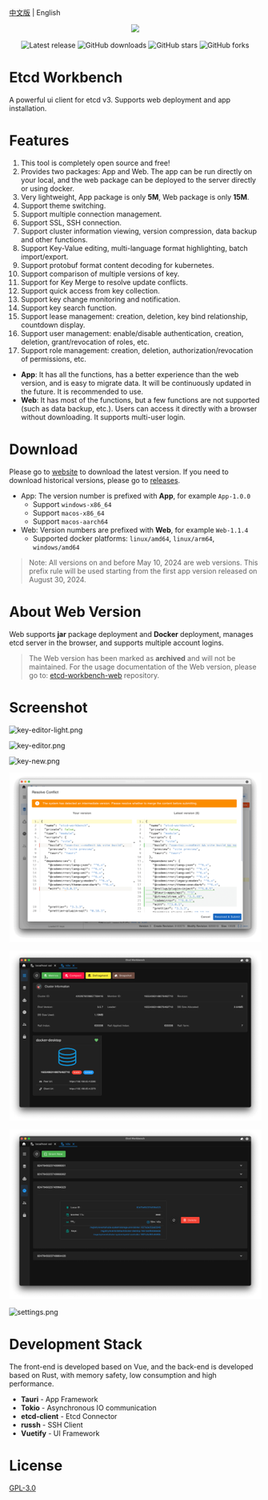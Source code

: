 [中文版](./README_ZH.md) | English

<div align=center>
<img src=app/src-tauri/icons/macos/icon.png width=300/>

</div>

<div align=center>

![Latest release](https://img.shields.io/github/release/tzfun/etcd-workbench) ![GitHub downloads](https://img.shields.io/github/downloads/tzfun/etcd-workbench/total) ![GitHub stars](https://img.shields.io/github/stars/tzfun/etcd-workbench) ![GitHub forks](https://img.shields.io/github/forks/tzfun/etcd-workbench)

</div>

# Etcd Workbench

A powerful ui client for etcd v3. Supports web deployment and app installation.

# Features

1. This tool is completely open source and free!
2. Provides two packages: App and Web. The app can be run directly on your local, and the web package can be deployed to the server directly or using docker.
3. Very lightweight, App package is only **5M**, Web package is only **15M**.
4. Support theme switching.
5. Support multiple connection management.
6. Support SSL, SSH connection.
7. Support cluster information viewing, version compression, data backup and other functions.
8. Support Key-Value editing, multi-language format highlighting, batch import/export.
9. Support protobuf format content decoding for kubernetes.
10. Support comparison of multiple versions of key.
11. Support for Key Merge to resolve update conflicts.
12. Support quick access from key collection.
13. Support key change monitoring and notification.
14. Support key search function.
15. Support lease management: creation, deletion, key bind relationship, countdown display.
16. Support user management: enable/disable authentication, creation, deletion, grant/revocation of roles, etc.
17. Support role management: creation, deletion, authorization/revocation of permissions, etc.

- **App**: It has all the functions, has a better experience than the web version, and is easy to migrate data. It will be continuously updated in the future. It is recommended to use.
- **Web**: It has most of the functions, but a few functions are not supported (such as data backup, etc.). Users can access it directly with a browser without downloading. It supports multi-user login.

# Download

Please go to [website](https://tzfun.github.io/etcd-workbench/) to download the latest version. If you need to download historical versions, please go to [releases](https://github.com/tzfun/etcd-workbench/releases).

- App: The version number is prefixed with **App**, for example `App-1.0.0`
    - Support `windows-x86_64`
    - Support `macos-x86_64`
    - Support `macos-aarch64`
- Web: Version numbers are prefixed with **Web**, for example `Web-1.1.4`
    - Supported docker platforms: `linux/amd64`, `linux/arm64`, `windows/amd64`

> Note: All versions on and before May 10, 2024 are web versions. This prefix rule will be used starting from the first app version released on August 30, 2024.

# About Web Version

Web supports **jar** package deployment and **Docker** deployment, manages etcd server in the browser, and supports multiple account logins.

> The Web version has been marked as **archived** and will not be maintained. For the usage documentation of the Web version, please go to: [etcd-workbench-web](https://github.com/tzfun/etcd-workbench-web/) repository.

# Screenshot

![key-editor-light.png](screenshot/app/key-editor-light.png)

![key-editor.png](screenshot/app/key-editor.png)

![key-new.png](screenshot/app/key-new.png)

![key-merge.png](screenshot/app/merge.png)

![cluster.png](screenshot/app/cluster.png)

![leases.png](screenshot/app/leases.png)

![settings.png](screenshot/app/settings.png)

# Development Stack

The front-end is developed based on Vue, and the back-end is developed based on Rust, with memory safety, low consumption and high performance.

- **Tauri** - App Framework
- **Tokio** - Asynchronous IO communication
- **etcd-client** - Etcd Connector
- **russh** - SSH Client
- **Vuetify** - UI Framework

# License

[GPL-3.0](LICENSE)